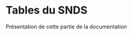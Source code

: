 # Tables du SNDS
<!-- SPDX-License-Identifier: MPL-2.0 -->

Présentation de cette partie de la documentation
